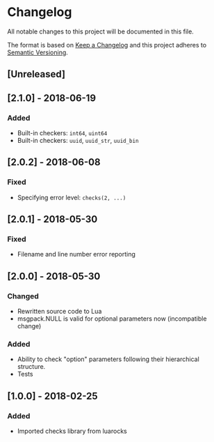 # Changelog
All notable changes to this project will be documented in this file.

The format is based on [Keep a Changelog](http://keepachangelog.com/en/1.0.0/)
and this project adheres to [Semantic Versioning](http://semver.org/spec/v2.0.0.html).

## [Unreleased]

## [2.1.0] - 2018-06-19
### Added
- Built-in checkers: `int64`, `uint64`
- Built-in checkers: `uuid`, `uuid_str`, `uuid_bin`

## [2.0.2] - 2018-06-08
### Fixed
- Specifying error level: `checks(2, ...)`

## [2.0.1] - 2018-05-30
### Fixed
- Filename and line number error reporting

## [2.0.0] - 2018-05-30
### Changed
- Rewritten source code to Lua
- msgpack.NULL is valid for optional parameters now (incompatible change)

### Added
- Ability to check "option" parameters following their hierarchical structure.
- Tests

## [1.0.0] - 2018-02-25
### Added
- Imported checks library from luarocks
